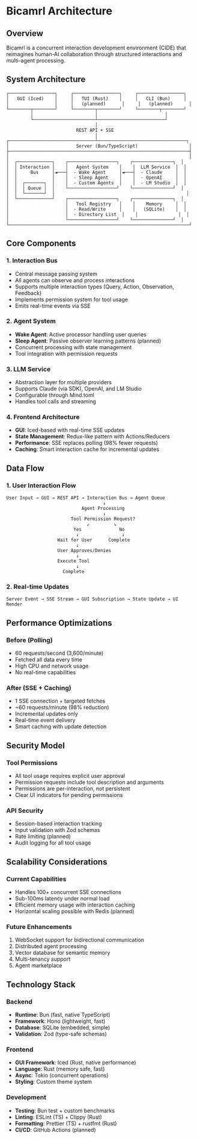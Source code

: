 # Bicamrl Architecture

## Overview

Bicamrl is a concurrent interaction development environment (CIDE) that reimagines human-AI collaboration through structured interactions and multi-agent processing.

## System Architecture

```
┌─────────────────┐     ┌─────────────────┐     ┌─────────────────┐
│   GUI (Iced)    │     │   TUI (Rust)    │     │   CLI (Bun)     │
│                 │     │   (planned)      │     │   (planned)      │
└────────┬────────┘     └────────┬────────┘     └────────┬────────┘
         │                       │                         │
         └───────────────────────┴─────────────────────────┘
                                 │
                          REST API + SSE
                                 │
┌────────────────────────────────┴─────────────────────────────────┐
│                         Server (Bun/TypeScript)                   │
├───────────────────────────────────────────────────────────────────┤
│                                                                   │
│  ┌─────────────┐    ┌──────────────────┐    ┌───────────────┐  │
│  │ Interaction │    │   Agent System    │    │  LLM Service  │  │
│  │     Bus     │◄───┤  - Wake Agent     │◄───┤  - Claude     │  │
│  │             │    │  - Sleep Agent    │    │  - OpenAI     │  │
│  │  ┌───────┐  │    │  - Custom Agents  │    │  - LM Studio  │  │
│  │  │ Queue │  │    └──────────────────┘    └───────────────┘  │
│  │  └───────┘  │                                                 │
│  └─────────────┘    ┌──────────────────┐    ┌───────────────┐  │
│                     │   Tool Registry   │    │    Memory     │  │
│                     │  - Read/Write     │    │   (SQLite)    │  │
│                     │  - Directory List  │    │               │  │
│                     └──────────────────┘    └───────────────┘  │
└───────────────────────────────────────────────────────────────────┘
```

## Core Components

### 1. Interaction Bus
- Central message passing system
- All agents can observe and process interactions
- Supports multiple interaction types (Query, Action, Observation, Feedback)
- Implements permission system for tool usage
- Emits real-time events via SSE

### 2. Agent System
- **Wake Agent**: Active processor handling user queries
- **Sleep Agent**: Passive observer learning patterns (planned)
- Concurrent processing with state management
- Tool integration with permission requests

### 3. LLM Service
- Abstraction layer for multiple providers
- Supports Claude (via SDK), OpenAI, and LM Studio
- Configurable through Mind.toml
- Handles tool calls and streaming

### 4. Frontend Architecture
- **GUI**: Iced-based with real-time SSE updates
- **State Management**: Redux-like pattern with Actions/Reducers
- **Performance**: SSE replaces polling (98% fewer requests)
- **Caching**: Smart interaction cache for incremental updates

## Data Flow

### 1. User Interaction Flow
```
User Input → GUI → REST API → Interaction Bus → Agent Queue
                                    ↓
                            Agent Processing
                                    ↓
                        Tool Permission Request?
                              ↙         ↘
                         Yes              No
                          ↓                ↓
                   Wait for User      Complete
                          ↓
                   User Approves/Denies
                          ↓
                   Execute Tool
                          ↓
                     Complete
```

### 2. Real-time Updates
```
Server Event → SSE Stream → GUI Subscription → State Update → UI Render
```

## Performance Optimizations

### Before (Polling)
- 60 requests/second (3,600/minute)
- Fetched all data every time
- High CPU and network usage
- No real-time capabilities

### After (SSE + Caching)
- 1 SSE connection + targeted fetches
- ~60 requests/minute (98% reduction)
- Incremental updates only
- Real-time event delivery
- Smart caching with update detection

## Security Model

### Tool Permissions
- All tool usage requires explicit user approval
- Permission requests include tool description and arguments
- Permissions are per-interaction, not persistent
- Clear UI indicators for pending permissions

### API Security
- Session-based interaction tracking
- Input validation with Zod schemas
- Rate limiting (planned)
- Audit logging for all tool usage

## Scalability Considerations

### Current Capabilities
- Handles 100+ concurrent SSE connections
- Sub-100ms latency under normal load
- Efficient memory usage with interaction caching
- Horizontal scaling possible with Redis (planned)

### Future Enhancements
1. WebSocket support for bidirectional communication
2. Distributed agent processing
3. Vector database for semantic memory
4. Multi-tenancy support
5. Agent marketplace

## Technology Stack

### Backend
- **Runtime**: Bun (fast, native TypeScript)
- **Framework**: Hono (lightweight, fast)
- **Database**: SQLite (embedded, simple)
- **Validation**: Zod (type-safe schemas)

### Frontend
- **GUI Framework**: Iced (Rust, native performance)
- **Language**: Rust (memory safe, fast)
- **Async**: Tokio (concurrent operations)
- **Styling**: Custom theme system

### Development
- **Testing**: Bun test + custom benchmarks
- **Linting**: ESLint (TS) + Clippy (Rust)
- **Formatting**: Prettier (TS) + rustfmt (Rust)
- **CI/CD**: GitHub Actions (planned)